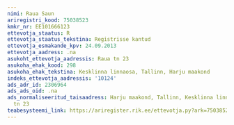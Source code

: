 ```yaml
---
nimi: Raua Saun
ariregistri_kood: 75038523
kmkr_nr: EE101666123
ettevotja_staatus: R
ettevotja_staatus_tekstina: Registrisse kantud
ettevotja_esmakande_kpv: 24.09.2013
ettevotja_aadress: .na
asukoht_ettevotja_aadressis: Raua tn 23
asukoha_ehak_kood: 298
asukoha_ehak_tekstina: Kesklinna linnaosa, Tallinn, Harju maakond
indeks_ettevotja_aadressis: '10124'
ads_adr_id: 2306964
ads_ads_oid: .na
ads_normaliseeritud_taisaadress: Harju maakond, Tallinn, Kesklinna linnaosa, Raua
  tn 23
teabesysteemi_link: https://ariregister.rik.ee/ettevotja.py?ark=75038523&ref=rekvisiidid
---
```

